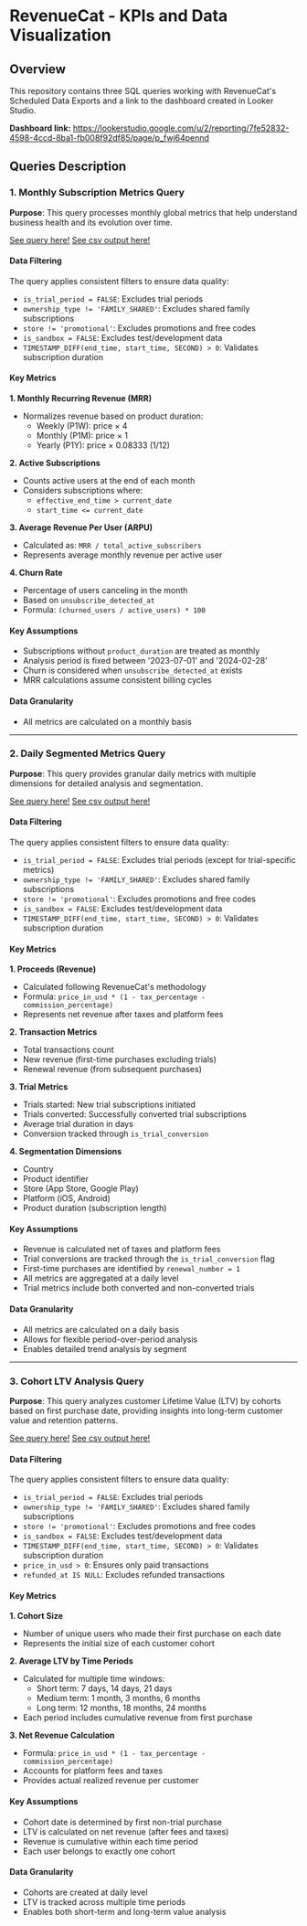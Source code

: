 # RevenueCat - KPIs and Data Visualization

## Overview
This repository contains three SQL queries working with RevenueCat's Scheduled Data Exports and a link to the dashboard created in Looker Studio.

**Dashboard link:** https://lookerstudio.google.com/u/2/reporting/7fe52832-4598-4ccd-8ba1-fb008f92df85/page/p_fwj64pennd

## Queries Description

### 1. Monthly Subscription Metrics Query
**Purpose**: This query processes monthly global metrics that help understand business health and its evolution over time.

[See query here!](https://github.com/raulvazquez7/data_engineer_challenge/blob/main/Part%201/queries/labhouse_monthly_output.sql)
[See csv output here!](https://github.com/raulvazquez7/data_engineer_challenge/blob/main/Part%201/data/monthly_output.csv)

#### Data Filtering
The query applies consistent filters to ensure data quality:
- `is_trial_period = FALSE`: Excludes trial periods
- `ownership_type != 'FAMILY_SHARED'`: Excludes shared family subscriptions
- `store != 'promotional'`: Excludes promotions and free codes
- `is_sandbox = FALSE`: Excludes test/development data
- `TIMESTAMP_DIFF(end_time, start_time, SECOND) > 0`: Validates subscription duration

#### Key Metrics

**1. Monthly Recurring Revenue (MRR)**
- Normalizes revenue based on product duration:
  - Weekly (P1W): price × 4
  - Monthly (P1M): price × 1
  - Yearly (P1Y): price × 0.08333 (1/12)

**2. Active Subscriptions**
- Counts active users at the end of each month
- Considers subscriptions where:
  - `effective_end_time > current_date`
  - `start_time <= current_date`

**3. Average Revenue Per User (ARPU)**
- Calculated as: `MRR / total_active_subscribers`
- Represents average monthly revenue per active user

**4. Churn Rate**
- Percentage of users canceling in the month
- Based on `unsubscribe_detected_at`
- Formula: `(churned_users / active_users) * 100`

#### Key Assumptions
- Subscriptions without `product_duration` are treated as monthly
- Analysis period is fixed between '2023-07-01' and '2024-02-28'
- Churn is considered when `unsubscribe_detected_at` exists
- MRR calculations assume consistent billing cycles

#### Data Granularity
- All metrics are calculated on a monthly basis

***

### 2. Daily Segmented Metrics Query
**Purpose**: This query provides granular daily metrics with multiple dimensions for detailed analysis and segmentation.

[See query here!](https://github.com/raulvazquez7/data_engineer_challenge/blob/main/Part%201/queries/labhouse_segmented_output.sql)
[See csv output here!](https://github.com/raulvazquez7/data_engineer_challenge/blob/main/Part%201/data/segmented_output.csv)

#### Data Filtering
The query applies consistent filters to ensure data quality:
- `is_trial_period = FALSE`: Excludes trial periods (except for trial-specific metrics)
- `ownership_type != 'FAMILY_SHARED'`: Excludes shared family subscriptions
- `store != 'promotional'`: Excludes promotions and free codes
- `is_sandbox = FALSE`: Excludes test/development data
- `TIMESTAMP_DIFF(end_time, start_time, SECOND) > 0`: Validates subscription duration

#### Key Metrics

**1. Proceeds (Revenue)**
- Calculated following RevenueCat's methodology
- Formula: `price_in_usd * (1 - tax_percentage - commission_percentage)`
- Represents net revenue after taxes and platform fees

**2. Transaction Metrics**
- Total transactions count
- New revenue (first-time purchases excluding trials)
- Renewal revenue (from subsequent purchases)

**3. Trial Metrics**
- Trials started: New trial subscriptions initiated
- Trials converted: Successfully converted trial subscriptions
- Average trial duration in days
- Conversion tracked through `is_trial_conversion`

**4. Segmentation Dimensions**
- Country
- Product identifier
- Store (App Store, Google Play)
- Platform (iOS, Android)
- Product duration (subscription length)

#### Key Assumptions
- Revenue is calculated net of taxes and platform fees
- Trial conversions are tracked through the `is_trial_conversion` flag
- First-time purchases are identified by `renewal_number = 1`
- All metrics are aggregated at a daily level
- Trial metrics include both converted and non-converted trials

#### Data Granularity
- All metrics are calculated on a daily basis
- Allows for flexible period-over-period analysis
- Enables detailed trend analysis by segment

***

### 3. Cohort LTV Analysis Query
**Purpose**: This query analyzes customer Lifetime Value (LTV) by cohorts based on first purchase date, providing insights into long-term customer value and retention patterns.

[See query here!](https://github.com/raulvazquez7/data_engineer_challenge/blob/main/Part%201/queries/labhouse_ltv_output.sql)
[See csv output here!](https://github.com/raulvazquez7/data_engineer_challenge/blob/main/Part%201/data/ltv_output.csv)

#### Data Filtering
The query applies consistent filters to ensure data quality:
- `is_trial_period = FALSE`: Excludes trial periods
- `ownership_type != 'FAMILY_SHARED'`: Excludes shared family subscriptions
- `store != 'promotional'`: Excludes promotions and free codes
- `is_sandbox = FALSE`: Excludes test/development data
- `TIMESTAMP_DIFF(end_time, start_time, SECOND) > 0`: Validates subscription duration
- `price_in_usd > 0`: Ensures only paid transactions
- `refunded_at IS NULL`: Excludes refunded transactions

#### Key Metrics

**1. Cohort Size**
- Number of unique users who made their first purchase on each date
- Represents the initial size of each customer cohort

**2. Average LTV by Time Periods**
- Calculated for multiple time windows:
  - Short term: 7 days, 14 days, 21 days
  - Medium term: 1 month, 3 months, 6 months
  - Long term: 12 months, 18 months, 24 months
- Each period includes cumulative revenue from first purchase

**3. Net Revenue Calculation**
- Formula: `price_in_usd * (1 - tax_percentage - commission_percentage)`
- Accounts for platform fees and taxes
- Provides actual realized revenue per customer

#### Key Assumptions
- Cohort date is determined by first non-trial purchase
- LTV is calculated on net revenue (after fees and taxes)
- Revenue is cumulative within each time period
- Each user belongs to exactly one cohort

#### Data Granularity
- Cohorts are created at daily level
- LTV is tracked across multiple time periods
- Enables both short-term and long-term value analysis
